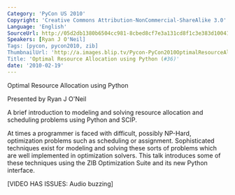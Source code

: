 ```yaml
---
Category: 'PyCon US 2010'
Copyright: 'Creative Commons Attribution-NonCommercial-ShareAlike 3.0'
Language: 'English'
SourceUrl: http://05d2db1380b6504cc981-8cbed8cf7e3a131cd8f1c3e383d10041.r93.cf2.rackcdn.com/pycon-us-2010/299_optimal-resource-allocation-using-python-36.m4v
Speakers: [Ryan J O'Neil]
Tags: [pycon, pycon2010, zib]
ThumbnailUrl: 'http://a.images.blip.tv/Pycon-PyCon2010OptimalResourceAllocationUsingPython36659-324.jpg'
Title: 'Optimal Resource Allocation using Python (#36)'
date: '2010-02-19'
---
```

Optimal Resource Allocation using Python

  
Presented by Ryan J O'Neil

  
A brief introduction to modeling and solving resource allocation and
scheduling problems using Python and SCIP.

  
At times a programmer is faced with difficult, possibly NP-Hard, optimization
problems such as scheduling or assignment. Sophisticated techniques exist for
modeling and solving these sorts of problems which are well implemented in
optimization solvers. This talk introduces some of these techniques using the
ZIB Optimization Suite and its new Python interface.

  
[VIDEO HAS ISSUES: Audio buzzing]

